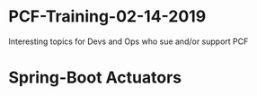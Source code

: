 # PCF-Training-02-14-2019
Interesting topics for Devs and Ops who sue and/or support PCF

# Spring-Boot Actuators


